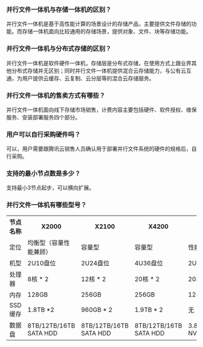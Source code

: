 ### 并行文件一体机与存储一体机的区别？

并行文件一体机是基于高性能计算的场景设计的存储产品，主要提供文件存储的功能。而存储一体机面向比较通用的存储场景，提供对象、文件、块等存储功能。

### 并行文件一体机与分布式存储的区别？

并行文件一体机是软件硬件一体机，存储层是分布式存储，在使用方式上跟业界其他分布式存储并无区别；同时并行文件一体机提供混合云存储能力，与公有云互通，为用户提供云缓存、云复制、云分层等的混合云存储服务。

### 并行文件一体机的售卖方式有哪些？

并行文件一体机面向线下存储市场销售，计费内容主要包括硬件、软件授权、维保服务、安装部署服务四个部分。

### 用户可以自行采购硬件吗？

可以，用户需要跟腾讯云销售人员确认用于部署并行文件系统的硬件的规格后，自行采购。

### 支持的最小节点数是多少？

支持最小3节点起步，可以横向扩展。

### 并行文件一体机有哪些型号？

<table>
	<tr><th>节点名称</th><th>X2000</th><th>X2100</th><th>X4200</th><th>XF2000</th></tr>
	<tr><td>定位</td><td>均衡型（容量性能兼顾）</td><td>容量型</td><td>容量型</td><td>性能型</td></tr>
	<tr><td>机型</td><td>2U10盘位</td><td>2U24盘位</td><td>4U36盘位</td><td>2U12盘位</td></tr>
	<tr><td>处理器</td><td>8核 * 2</td><td>12核 * 2</td><td>20核 * 2</td><td>20核 * 2</td></tr>
	<tr><td>内存</td><td>128GB</td><td>256GB</td><td>256GB</td><td>128GB</td></tr>
	<tr><td>SSD 缓存</td><td>1.8TB *2</td><td>960GB * 2</td><td>1.9TB * 2</td><td>无</td></tr>
	<tr><td>数据盘</td><td>8TB/12TB/16TB SATA HDD</td><td>8TB/12TB/16TB SATA HDD</td><td>8TB/12TB/16TB SATA HDD</td><td>3.84TB/7.68TB NVMe SSD</td></tr>
</table>
